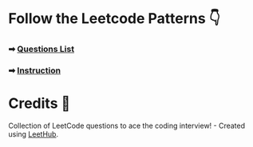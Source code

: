 # Follow the Leetcode Patterns 👇
### ➡ [Questions List](https://seanprashad.com/leetcode-patterns/)
### ➡ [Instruction](https://github.com/SeanPrashad/leetcode-patterns)
# Credits 🥇
Collection of LeetCode questions to ace the coding interview! - Created using [LeetHub](https://github.com/QasimWani/LeetHub).
